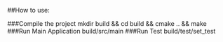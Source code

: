 ##How to use:

###Compile the project 
    mkdir build && cd build && cmake .. && make
###Run Main Application
    build/src/main
###Run Test
    build/test/set_test

